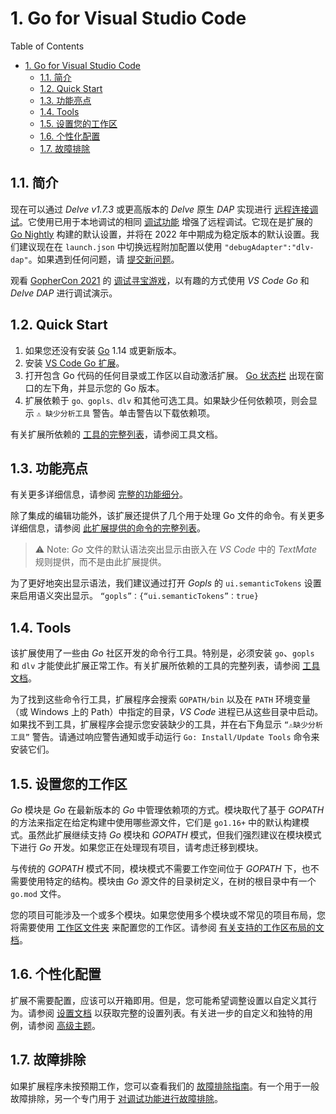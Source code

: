 # 1. Go for Visual Studio Code

Table of Contents

- [1. Go for Visual Studio Code](#1-go-for-visual-studio-code)
  - [1.1. 简介](#11-简介)
  - [1.2. Quick Start](#12-quick-start)
  - [1.3. 功能亮点](#13-功能亮点)
  - [1.4. Tools](#14-tools)
  - [1.5. 设置您的工作区](#15-设置您的工作区)
  - [1.6. 个性化配置](#16-个性化配置)
  - [1.7. 故障排除](#17-故障排除)

## 1.1. 简介

现在可以通过 *Delve v1.7.3* 或更高版本的 *Delve* 原生 *DAP* 实现进行 [远程连接调试](https://github.com/golang/vscode-go/wiki/debugging#connecting-to-headless-delve-with-target-specified-at-server-start-up)。它使用已用于本地调试的相同 [调试功能](https://github.com/golang/vscode-go/wiki/debugging) 增强了远程调试。它现在是扩展的 [Go Nightly](https://github.com/golang/vscode-go/wiki/nightly) 构建的默认设置，并将在 2022 年中期成为稳定版本的默认设置。我们建议现在在 `launch.json` 中切换远程附加配置以使用 `"debugAdapter":"dlv-dap"`。如果遇到任何问题，请 [提交新问题](https://github.com/golang/vscode-go/issues/new/choose)。

观看 [GopherCon 2021](https://www.gophercon.com/) 的 [调试寻宝游戏](https://youtu.be/ZPIPPRjwg7Q)，以有趣的方式使用 *VS Code Go* 和 *Delve DAP* 进行调试演示。

## 1.2. Quick Start

1. 如果您还没有安装 [Go](https://golang.org/) 1.14 或更新版本。
2. 安装 [VS Code Go 扩展](https://marketplace.visualstudio.com/items?itemName=golang.go)。
3. 打开包含 Go 代码的任何目录或工作区以自动激活扩展。 [Go 状态栏](https://github.com/golang/vscode-go/wiki/ui) 出现在窗口的左下角，并显示您的 Go 版本。
4. 扩展依赖于 `go、gopls、dlv` 和其他可选工具。如果缺少任何依赖项，则会显示 `⚠️ 缺少分析工具` 警告。单击警告以下载依赖项。

有关扩展所依赖的 [工具的完整列表](https://github.com/golang/vscode-go/wiki/tools)，请参阅工具文档。

## 1.3. 功能亮点

有关更多详细信息，请参阅 [完整的功能细分](https://github.com/golang/vscode-go/wiki/features)。

除了集成的编辑功能外，该扩展还提供了几个用于处理 Go 文件的命令。有关更多详细信息，请参阅 [此扩展提供的命令的完整列表](https://github.com/golang/vscode-go/wiki/commands#detailed-list)。

> ⚠️ Note: *Go* 文件的默认语法突出显示由嵌入在 *VS Code* 中的 *TextMate* 规则提供，而不是由此扩展提供。

为了更好地突出显示语法，我们建议通过打开 *Gopls* 的 `ui.semanticTokens` 设置来启用语义突出显示。 `“gopls”：{“ui.semanticTokens”：true}`

## 1.4. Tools

该扩展使用了一些由 *Go* 社区开发的命令行工具。特别是，必须安装 `go`、`gopls` 和 `dlv` 才能使此扩展正常工作。有关扩展所依赖的工具的完整列表，请参阅 [工具文档](https://github.com/golang/vscode-go/wiki/tools)。

为了找到这些命令行工具，扩展程序会搜索 `GOPATH/bin` 以及在 `PATH` 环境变量（或 Windows 上的 Path）中指定的目录，*VS Code* 进程已从这些目录中启动。如果找不到工具，扩展程序会提示您安装缺少的工具，并在右下角显示 `“⚠️缺少分析工具”` 警告。请通过响应警告通知或手动运行 `Go: Install/Update Tools` 命令来安装它们。

## 1.5. 设置您的工作区

*Go* 模块是 *Go* 在最新版本的 *Go* 中管理依赖项的方式。模块取代了基于 *GOPATH* 的方法来指定在给定构建中使用哪些源文件，它们是 `go1.16+` 中的默认构建模式。虽然此扩展继续支持 *Go* 模块和 *GOPATH* 模式，但我们强烈建议在模块模式下进行 *Go* 开发。如果您正在处理现有项目，请考虑迁移到模块。

与传统的 *GOPATH* 模式不同，模块模式不需要工作空间位于 *GOPATH* 下，也不需要使用特定的结构。模块由 *Go* 源文件的目录树定义，在树的根目录中有一个 `go.mod` 文件。

您的项目可能涉及一个或多个模块。如果您使用多个模块或不常见的项目布局，您将需要使用 [工作区文件夹](https://code.visualstudio.com/docs/editor/multi-root-workspaces) 来配置您的工作区。请参阅 [有关支持的工作区布局的文档](https://github.com/golang/tools/blob/master/gopls/doc/workspace.md)。

## 1.6. 个性化配置

扩展不需要配置，应该可以开箱即用。但是，您可能希望调整设置以自定义其行为。请参阅 [设置文档](https://github.com/golang/vscode-go/wiki/settings) 以获取完整的设置列表。有关进一步的自定义和独特的用例，请参阅 [高级主题](https://github.com/golang/vscode-go/wiki/advanced)。

## 1.7. 故障排除

如果扩展程序未按预期工作，您可以查看我们的 [故障排除指南](https://github.com/golang/vscode-go/wiki/troubleshooting)。有一个用于一般故障排除，另一个专门用于 [对调试功能进行故障排除](https://github.com/golang/vscode-go/wiki/debugging#troubleshooting)。
